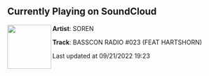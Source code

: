 ## Currently Playing on SoundCloud

[<img align="left" width="100" src="https://i1.sndcdn.com/artworks-1g6DmXCxTJklHQOz-TFJQ4A-t500x500.jpg">](https://soundcloud.com/soren_music/basscon-radio-023-feat-hartshorn)

**Artist**: SOREN 

**Track**: BASSCON RADIO #023 (FEAT HARTSHORN)

Last updated at 09/21/2022 19:23
